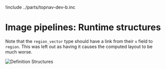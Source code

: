 !include ../parts/topnav-dev-b.inc

# Image pipelines: Runtime structures

Note that the `region_vector` type should have a link from their `v` field to `region`.
This was left out as having it causes the computed layout to be much worse.

![Definition Structures](figures/runtime-structures.svg)
